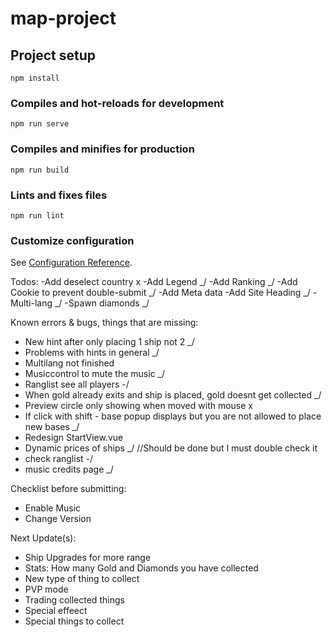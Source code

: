 # map-project

## Project setup
```
npm install
```

### Compiles and hot-reloads for development
```
npm run serve
```

### Compiles and minifies for production
```
npm run build
```

### Lints and fixes files
```
npm run lint
```

### Customize configuration
See [Configuration Reference](https://cli.vuejs.org/config/).


Todos:
-Add deselect country x
-Add Legend _/
-Add Ranking _/
-Add Cookie to prevent double-submit _/
-Add Meta data
-Add Site Heading _/
-Multi-lang _/
-Spawn diamonds _/

Known errors & bugs, things that are missing:
- New hint after only placing 1 ship not 2 _/
- Problems with hints in general _/
- Multilang not finished
- Musiccontrol to mute the music _/
- Ranglist see all players -/
- When gold already exits and ship is placed, gold doesnt get collected _/
- Preview circle only showing when moved with mouse x
- If click with shift - base popup displays but you are not allowed to place new bases _/
- Redesign StartView.vue
- Dynamic prices of ships _/ //Should be done but I must double check it
- check ranglist -/
- music credits page _/

Checklist before submitting:
- Enable Music
- Change Version

Next Update(s):
- Ship Upgrades for more range
- Stats: How many Gold and Diamonds you have collected
- New type of thing to collect
- PVP mode
- Trading collected things
- Special effeect
- Special things to collect